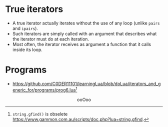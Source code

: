 # True iterators
* A true iterator actually iterates without the use of any loop (unlike `pairs` and `ipairs`).
* Such iterators are simply called with an argument that describes what the iterator must do at each iteration.
* Most often, the iterator receives as argument a function that it calls inside its loop.

# Programs
* <a href="https://github.com/C0DER11101/learningLua/blob/doLua/iterators_and_generic_for/programs/prog6.lua">https://github.com/C0DER11101/learningLua/blob/doLua/iterators_and_generic_for/programs/prog6.lua</a>[^1]
[^1]: <code>string.gfind()</code> is obselete <a href="https://www.gammon.com.au/scripts/doc.php?lua=string.gfind">https://www.gammon.com.au/scripts/doc.php?lua=string.gfind</a>.

<p align="center">
ooOoo
</p>
